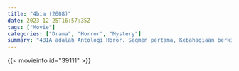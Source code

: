 ```yaml
---
title: "4bia (2008)"
date: 2023-12-25T16:57:35Z
tags: ["Movie"]
categories: ["Drama", "Horror", "Mystery"]
summary: "4BIA adalah Antologi Horor. Segmen pertama, Kebahagiaan berkisah tentang seorang gadis kesepian yang berkorespondensi dengan orang asing melalui pesan teks telepon genggam dan segera menemukan sesuatu yang aneh tentang orang asing baru ini sehingga dia tertarik ..."
---
```


<mux-player stream-type="on-demand"
src="https://kp3d-my.sharepoint.com/personal/ryoo_kp3d_onmicrosoft_com/_layouts/15/download.aspx?share=EZhQeoDUDo1PtBN_EXVlj6YByfH1b_VSHlewoh_c4O4v-w" prefer-playback="mse" controls>

</mux-player>


{{< movieinfo id="39111" >}}

<script src="https://cdn.jsdelivr.net/npm/@mux/mux-player"></script>

 <script type="application/ld+json ">
{
"@context": "https://schema.org/",
"@type": "VideoObject",
"name": "4bia (2008)",
"contentUrl": "https://stream.mux.com/8H5Ajlh13cdqY6btJWji6ft001VB3oTM7XLVtNoJJDew.m3u8",
"thumbnailUrl": "https://www.themoviedb.org/t/p/original/9eSoJrj8LkbUzuPSJzgSXWKexKj.jpg?width=314&fit_mode=preserve&time=25",
"uploadDate": "2023-12-25T06:24:19Z",
}

</script>
